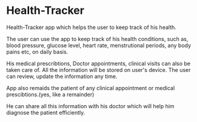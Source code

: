 # Health-Tracker
 Health-Tracker app which helps the user to keep track of his health.

The user can use the app to keep track of his health conditions, such as, blood pressure, glucose level, heart rate, menstrutional periods, any body pains etc, on daily basis.

His medical prescribtions, Doctor appointments, clinical visits can also be taken care of.
All the information will be stored on user's device. The user can review, update the information any time.

App also remaids the patient of any clinical appointment or medical prescibtions.(yes, like a remainder)

He can share all this information with his doctor which will help him diagnose the patient efficiently.
